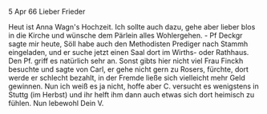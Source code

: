  5 Apr 66
Lieber Frieder

Heut ist Anna Wagn's Hochzeit. Ich sollte auch dazu, gehe aber lieber blos in die Kirche und wünsche dem Pärlein alles Wohlergehen. - Pf Deckgr sagte mir heute, Söll habe auch den Methodisten Prediger nach Stammh eingeladen, und er suche jetzt einen Saal dort im Wirths- oder Rathhaus. Den Pf. griff es natürlich sehr an. Sonst gibts hier nicht viel Frau Finckh besuchte und sagte von Carl, er gehe nicht gern zu Rosers, fürchte, dort werde er schlecht bezahlt, in der Fremde ließe sich vielleicht mehr Geld gewinnen. Nun ich weiß es ja nicht, hoffe aber C. versucht es wenigstens in Stuttg (im Herbst) und ihr helft ihm dann auch etwas sich dort heimisch zu fühlen. 
Nun lebewohl
 Dein V.
